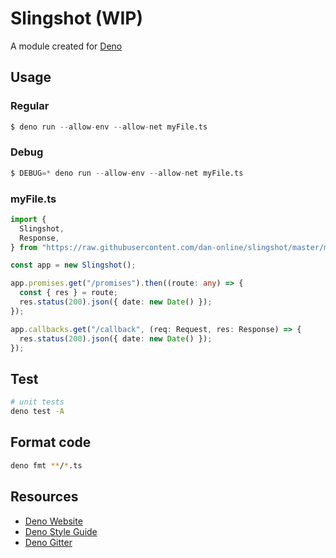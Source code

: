 # Slingshot (WIP)

A module created for [Deno](https://deno.land)

## Usage

### Regular

```s
$ deno run --allow-env --allow-net myFile.ts
```

### Debug

```s
$ DEBUG=* deno run --allow-env --allow-net myFile.ts
```

### myFile.ts

```typescript
import {
  Slingshot,
  Response,
} from "https://raw.githubusercontent.com/dan-online/slingshot/master/mod.ts";

const app = new Slingshot();

app.promises.get("/promises").then((route: any) => {
  const { res } = route;
  res.status(200).json({ date: new Date() });
});

app.callbacks.get("/callback", (req: Request, res: Response) => {
  res.status(200).json({ date: new Date() });
});
```

## Test

```bash
# unit tests
deno test -A
```

## Format code

```bash
deno fmt **/*.ts
```

## Resources

- [Deno Website](https://deno.land)
- [Deno Style Guide](https://deno.land/std/style_guide.md)
- [Deno Gitter](https://gitter.im/denolife/Lobby)
